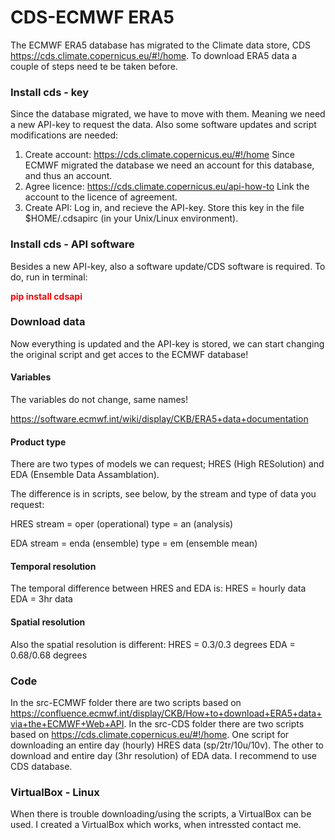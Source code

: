 # CDS-ECMWF ERA5 

The ECMWF ERA5 database has migrated to the Climate data store, CDS https://cds.climate.copernicus.eu/#!/home. To download ERA5 data a couple of steps need te be taken before.

### Install cds - key

Since the database migrated, we have to move with them. Meaning we need a new API-key to request the data. Also some software updates and script modifications are needed:

1. Create account:
https://cds.climate.copernicus.eu/#!/home 
Since ECMWF migrated the database we need an account for this database, and thus an account.
2. Agree licence:
https://cds.climate.copernicus.eu/api-how-to 
Link the account to the licence of agreement.
3. Create API:
Log in, and recieve the API-key. Store this key in the file $HOME/.cdsapirc (in your Unix/Linux environment). 

### Install cds - API software

Besides a new API-key, also a software update/CDS software is required. To do, run in terminal:

<font color=red>**pip install cdsapi**</font>

### Download data

Now everything is updated and the API-key is stored, we can start changing the original script and get acces to the ECMWF database!

#### Variables

The variables do not change, same names!

https://software.ecmwf.int/wiki/display/CKB/ERA5+data+documentation  

#### Product type

There are two types of models we can request; HRES (High RESolution) and EDA (Ensemble Data Assamblation).

The difference is in scripts, see below, by the stream and type of data you request:

HRES
stream = oper (operational)
type = an (analysis)

EDA
stream = enda (ensemble)
type = em (ensemble mean)

#### Temporal resolution

The temporal difference between HRES and EDA is:
HRES = hourly data
EDA = 3hr data

#### Spatial resolution

Also the spatial resolution is different:
HRES = 0.3/0.3 degrees
EDA = 0.68/0.68 degrees


### Code

In the src-ECMWF folder there are two scripts based on https://confluence.ecmwf.int/display/CKB/How+to+download+ERA5+data+via+the+ECMWF+Web+API. In the src-CDS folder there are two scripts based on https://cds.climate.copernicus.eu/#!/home. One script for downloading an entire day (hourly) HRES data (sp/2tr/10u/10v). The other to download and entire day (3hr resolution) of EDA data. I recommend to use CDS database.

### VirtualBox - Linux

When there is trouble downloading/using the scripts, a VirtualBox can be used. I created a VirtualBox which works, when intressted contact me.
